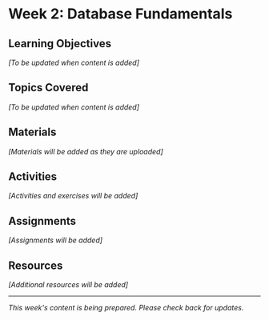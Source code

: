# Week 2: Database Fundamentals

## Learning Objectives

*[To be updated when content is added]*

## Topics Covered

*[To be updated when content is added]*

## Materials

*[Materials will be added as they are uploaded]*

## Activities

*[Activities and exercises will be added]*

## Assignments

*[Assignments will be added]*

## Resources

*[Additional resources will be added]*

---

*This week's content is being prepared. Please check back for updates.*
